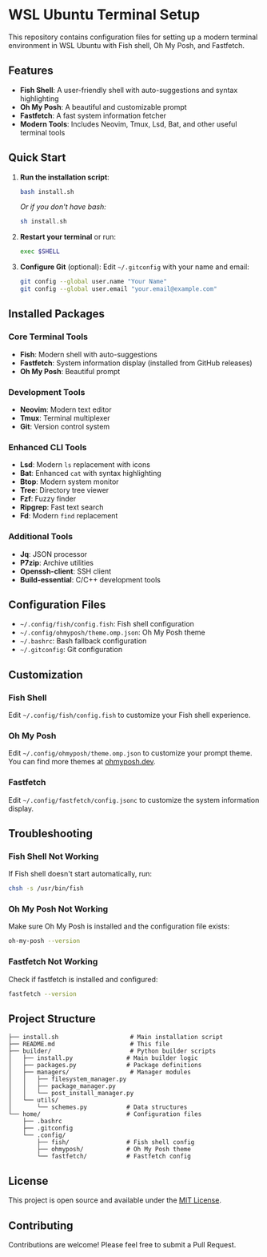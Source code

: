 # WSL Ubuntu Terminal Setup

This repository contains configuration files for setting up a modern terminal environment in WSL Ubuntu with Fish shell, Oh My Posh, and Fastfetch.

## Features

- **Fish Shell**: A user-friendly shell with auto-suggestions and syntax highlighting
- **Oh My Posh**: A beautiful and customizable prompt
- **Fastfetch**: A fast system information fetcher
- **Modern Tools**: Includes Neovim, Tmux, Lsd, Bat, and other useful terminal tools

## Quick Start

1. **Run the installation script**:
   ```bash
   bash install.sh
   ```
   *Or if you don't have bash:*
   ```bash
   sh install.sh
   ```

2. **Restart your terminal** or run:
   ```bash
   exec $SHELL
   ```

3. **Configure Git** (optional):
   Edit `~/.gitconfig` with your name and email:
   ```bash
   git config --global user.name "Your Name"
   git config --global user.email "your.email@example.com"
   ```

## Installed Packages

### Core Terminal Tools
- **Fish**: Modern shell with auto-suggestions
- **Fastfetch**: System information display (installed from GitHub releases)
- **Oh My Posh**: Beautiful prompt

### Development Tools
- **Neovim**: Modern text editor
- **Tmux**: Terminal multiplexer
- **Git**: Version control system

### Enhanced CLI Tools
- **Lsd**: Modern `ls` replacement with icons
- **Bat**: Enhanced `cat` with syntax highlighting
- **Btop**: Modern system monitor
- **Tree**: Directory tree viewer
- **Fzf**: Fuzzy finder
- **Ripgrep**: Fast text search
- **Fd**: Modern `find` replacement

### Additional Tools
- **Jq**: JSON processor
- **P7zip**: Archive utilities
- **Openssh-client**: SSH client
- **Build-essential**: C/C++ development tools

## Configuration Files

- `~/.config/fish/config.fish`: Fish shell configuration
- `~/.config/ohmyposh/theme.omp.json`: Oh My Posh theme
- `~/.bashrc`: Bash fallback configuration
- `~/.gitconfig`: Git configuration

## Customization

### Fish Shell
Edit `~/.config/fish/config.fish` to customize your Fish shell experience.

### Oh My Posh
Edit `~/.config/ohmyposh/theme.omp.json` to customize your prompt theme. You can find more themes at [ohmyposh.dev](https://ohmyposh.dev/docs/themes).

### Fastfetch
Edit `~/.config/fastfetch/config.jsonc` to customize the system information display.

## Troubleshooting

### Fish Shell Not Working
If Fish shell doesn't start automatically, run:
```bash
chsh -s /usr/bin/fish
```

### Oh My Posh Not Working
Make sure Oh My Posh is installed and the configuration file exists:
```bash
oh-my-posh --version
```

### Fastfetch Not Working
Check if fastfetch is installed and configured:
```bash
fastfetch --version
```

## Project Structure

```
├── install.sh                    # Main installation script
├── README.md                     # This file
├── builder/                      # Python builder scripts
│   ├── install.py               # Main builder logic
│   ├── packages.py              # Package definitions
│   ├── managers/                 # Manager modules
│   │   ├── filesystem_manager.py
│   │   ├── package_manager.py
│   │   └── post_install_manager.py
│   └── utils/
│       └── schemes.py           # Data structures
└── home/                        # Configuration files
    ├── .bashrc
    ├── .gitconfig
    └── .config/
        ├── fish/                # Fish shell config
        ├── ohmyposh/            # Oh My Posh theme
        └── fastfetch/           # Fastfetch config
```

## License

This project is open source and available under the [MIT License](LICENSE).

## Contributing

Contributions are welcome! Please feel free to submit a Pull Request.